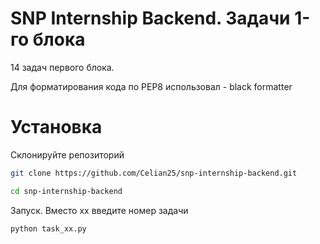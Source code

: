 # SNP Internship Backend. Задачи 1-го блока

14 задач первого блока.

Для форматирования кода по PEP8 использовал - black formatter

# Установка

Склонируйте репозиторий

```bash
git clone https://github.com/Celian25/snp-internship-backend.git
```

```bash
cd snp-internship-backend
```

Запуск. Вместо xx введите номер задачи

```bash
python task_xx.py
```
